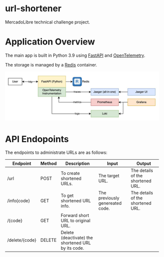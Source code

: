 # url-shortener
MercadoLibre technical challenge project.


# Application Overview

The main app is built in Python 3.9 using [FastAPI](https://fastapi.tiangolo.com/) and [OpenTelemetry](https://opentelemetry.io/).

The storage is managed by a [Redis](https://redis.io) container.

<img title="a title" alt="Alt text" src="./assets/architecture.jpeg">


# API Endopoints

The endpoints to administrate URLs are as follows:

| Endpoint      | Method | Description                                        | Input                           | Output                            |
|---------------|--------|----------------------------------------------------|---------------------------------|-----------------------------------|
| /url          | POST   | To create shortened URLs.                          | The target URL.                 | The details of the shortened URL. |
| /info{code}   | GET    | To get shortened URL info.                         | The previously genereated code. | The details of the shortened URL. |
| /{code}       | GET    | Forward short URL to original URL.                 |                                 |                                   |
| /delete/{code}| DELETE | Delete (deactivate) the shortened URL by its code. |                                 |                                   |

